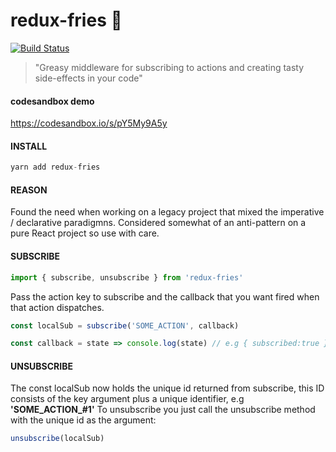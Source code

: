 # redux-fries 🍟

[![Build Status](https://travis-ci.org/nicolasdelfino/redux-fries.svg?branch=master)](https://travis-ci.org/nicolasdelfino/redux-fries)

> "Greasy middleware for subscribing to actions and creating tasty side-effects in your code"

#### codesandbox demo
https://codesandbox.io/s/pY5My9A5y
#### INSTALL
```javascript
yarn add redux-fries
```
#### REASON
Found the need when working on a legacy project that mixed the imperative / declarative paradigmns. Considered somewhat of an anti-pattern on a pure React project so use with care.
#### SUBSCRIBE
```javascript
import { subscribe, unsubscribe } from 'redux-fries'
```
Pass the action key to subscribe and the callback that you want fired when that action dispatches.
```javascript
const localSub = subscribe('SOME_ACTION', callback)
```
```javascript
const callback = state => console.log(state) // e.g { subscribed:true }
```
#### UNSUBSCRIBE
The const localSub now holds the unique id returned from subscribe, this ID consists of the key argument plus a unique identifier, e.g **'SOME_ACTION_#1'**
To unsubscribe you just call the unsubscribe method with the unique id as the argument:
```javascript
unsubscribe(localSub)
```
